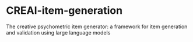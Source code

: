# CREAI-item-generation
The creative psychometric item generator: a framework for item generation and validation using large language models
